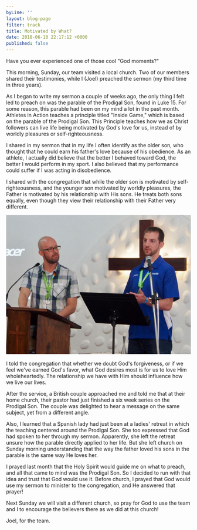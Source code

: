```yaml
---
byLine: ''
layout: blog-page
filter: track
title: Motivated by What?
date: 2018-06-10 22:17:12 +0000
published: false
---
```

Have you ever experienced one of those cool "God moments?" 

This morning, Sunday, our team visited a local church. Two of our members shared their testimonies, while I (Joel) preached the sermon (my third time in three years). 

As I began to write my sermon a couple of weeks ago, the only thing I felt led to preach on was the parable of the Prodigal Son, found in Luke 15. For some reason, this parable had been on my mind a lot in the past month.  Athletes in Action teaches a principle titled "Inside Game," which is based on the parable of the Prodigal Son. This Principle teaches how we as Christ followers can live life being motivated by God's love for us, instead of by worldly pleasures or self-righteousness.

I shared in my sermon that in my life I often identify as the older son, who thought that he could earn his father's love because of his obedience. As an athlete, I actually did believe that the better I behaved toward God, the better I would perform in my sport. I also believed that my performance could suffer if I was acting in disobedience.

I shared with the congregation that while the older son is motivated by self-righteousness, and the younger son motivated by worldly pleasures, the Father is motivated by his relationship with His sons. He treats both sons equally, even though they view their relationship with their Father very different.

![](/uploads/2018/06/10/preaching-at-British-church_web.jpg)

I told the congregation that whether we doubt God's forgiveness, or if we feel we've earned God's favor, what God desires most is for us to love Him wholeheartedly. The relationship we have with Him should influence how we live our lives.

After the service, a British couple approached me and told me that at their home church, their pastor had just finished a six week series on the Prodigal Son. The couple was delighted to hear a message on the same subject, yet from a different angle.

Also, I learned that a Spanish lady had just been at a ladies' retreat in which the teaching centered around the Prodigal Son. She too expressed that God had spoken to her through my sermon. Apparently, she left the retreat unsure how the parable directly applied to her life. But she left church on Sunday morning understanding that the way the father loved his sons in the parable is the same way He loves her. 

I prayed last month that the Holy Spirit would guide me on what to preach, and all that came to mind was the Prodigal Son. So I decided to run with that idea and trust that God would use it. Before church, I prayed that God would use my sermon to minister to the congregation, and He answered that prayer!

Next Sunday we will visit a different church, so pray for God to use the team and I to encourage the believers there as we did at this church!

Joel, for the team.